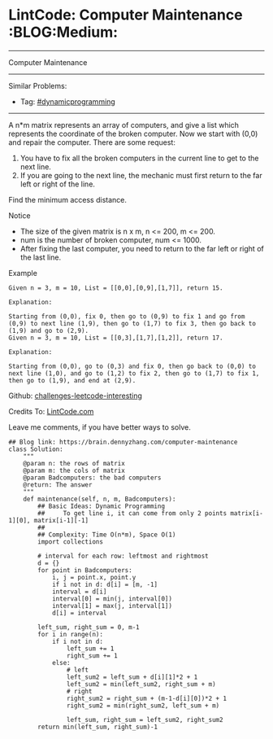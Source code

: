 # LintCode: Computer Maintenance     :BLOG:Medium:


---

Computer Maintenance  

---

Similar Problems:  
-   Tag: [#dynamicprogramming](https://brain.dennyzhang.com/tag/dynamicprogramming)

---

A n\*m matrix represents an array of computers, and give a list which represents the coordinate of the broken computer. Now we start with (0,0) and repair the computer. There are some request:  
1.  You have to fix all the broken computers in the current line to get to the next line.
2.  If you are going to the next line, the mechanic must first return to the far left or right of the line.

Find the minimum access distance.  

Notice  
-   The size of the given matrix is n x m, n <= 200, m <= 200.
-   num is the number of broken computer, num <= 1000.
-   After fixing the last computer, you need to return to the far left or right of the last line.

Example  

    Given n = 3, m = 10, List = [[0,0],[0,9],[1,7]], return 15.
    
    Explanation:
    
    Starting from (0,0), fix 0, then go to (0,9) to fix 1 and go from (0,9) to next line (1,9), then go to (1,7) to fix 3, then go back to (1,9) and go to (2,9).
    Given n = 3, m = 10, List = [[0,3],[1,7],[1,2]], return 17.

    Explanation:
    
    Starting from (0,0), go to (0,3) and fix 0, then go back to (0,0) to next line (1,0), and go to (1,2) to fix 2, then go to (1,7) to fix 1, then go to (1,9), and end at (2,9).

Github: [challenges-leetcode-interesting](https://github.com/DennyZhang/challenges-leetcode-interesting/tree/master/computer-maintenance)  

Credits To: [LintCode.com](http://www.lintcode.com/en/problem/computer-maintenance/)  

Leave me comments, if you have better ways to solve.  

    ## Blog link: https://brain.dennyzhang.com/computer-maintenance
    class Solution:
        """
        @param n: the rows of matrix
        @param m: the cols of matrix
        @param Badcomputers: the bad computers 
        @return: The answer
        """
        def maintenance(self, n, m, Badcomputers):
            ## Basic Ideas: Dynamic Programming
            ##     To get line i, it can come from only 2 points matrix[i-1][0], matrix[i-1][-1]
            ##
            ## Complexity: Time O(n*m), Space O(1)
            import collections
    
            # interval for each row: leftmost and rightmost
            d = {}
            for point in Badcomputers:
                i, j = point.x, point.y
                if i not in d: d[i] = [m, -1]
                interval = d[i]
                interval[0] = min(j, interval[0])
                interval[1] = max(j, interval[1])
                d[i] = interval
    
            left_sum, right_sum = 0, m-1
            for i in range(n):
                if i not in d:
                    left_sum += 1
                    right_sum += 1
                else:
                    # left
                    left_sum2 = left_sum + d[i][1]*2 + 1
                    left_sum2 = min(left_sum2, right_sum + m)
                    # right
                    right_sum2 = right_sum + (m-1-d[i][0])*2 + 1
                    right_sum2 = min(right_sum2, left_sum + m)
    
                    left_sum, right_sum = left_sum2, right_sum2
            return min(left_sum, right_sum)-1